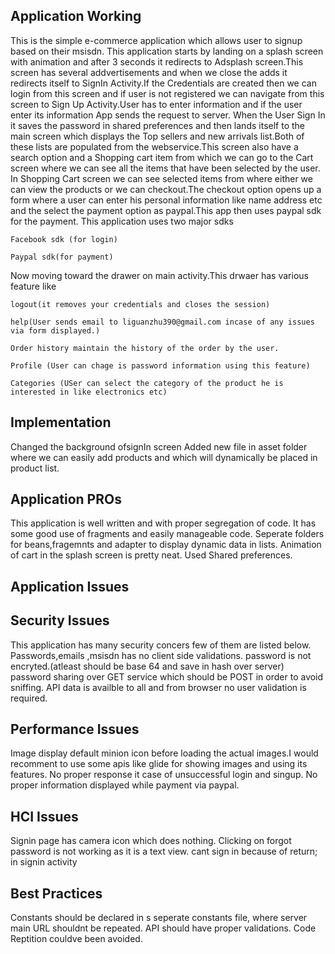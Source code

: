 Application Working 
----------------------
  This is the simple e-commerce application which allows user to signup based on their msisdn.
  This application starts by landing on a splash screen  with animation and after 3 seconds it redirects to Adsplash screen.This screen has several addvertisements and when we close the adds it redirects itself to SignIn Activity.If the Credentials are created then we can login from this screen and if user is not registered we can navigate from this screen to Sign Up Activity.User has to enter information and if the user enter its information App sends the request to server.
  When the User Sign In it saves the password in shared preferences and then lands itself to the main screen which displays the Top sellers and new arrivals list.Both of these lists are populated from the webservice.This screen also have a search option and a Shopping cart item from which we can go to the Cart screen where we can see all the items that have been selected by the user.
  In Shopping Cart screen we can see selected items from where either we can view the products or we can checkout.The checkout option opens up a form where a user can enter his personal information like name address etc and the select the payment option as paypal.This app then uses paypal sdk for the payment.
  This application uses two major sdks
  
    Facebook sdk (for login)

    Paypal sdk(for payment)

  Now moving toward the drawer on main activity.This drwaer has various feature like
  
    logout(it removes your credentials and closes the session) 

    help(User sends email to liguanzhu390@gmail.com incase of any issues via form displayed.)

    Order history maintain the history of the order by the user.
  
    Profile (User can chage is password information using this feature)
    
    Categories (USer can select the category of the product he is interested in like electronics etc)
    
  
Implementation
---------------
Changed the background ofsignIn screen
Added new file in asset folder where we can easily add products and which will dynamically be placed in product list.
  
Application PROs
---------------------
  This application is well written and with proper segregation of code.
  It has some good use of fragments and easily manageable code.
  Seperate folders for beans,fragemnts and adapter to display dynamic data in lists.
  Animation of cart in the splash screen is pretty neat.
  Used Shared preferences.
  

Application Issues
------------------------

Security Issues
----------------
This application has many security concers few of them are listed below.
Passwords,emails ,msisdn has no client side validations.
password is not encryted.(atleast should be base 64 and save in hash over server)
password sharing over GET service which should be POST in order to avoid sniffing.
API data is availble to all and from browser no user validation is required.

Performance Issues
-------------------
Image display default minion icon before loading the actual images.I would recomment to use some apis like glide for showing images and using its features.
No proper response it case of unsuccessful login and singup.
No proper information displayed while payment via paypal.

HCI Issues
--------------
Signin page has camera icon which does nothing.
Clicking on forgot password is not working as it is a text view.
cant sign in because of return; in  signin activity

Best Practices
-----------------
Constants should be declared in s seperate constants file, where server main URL shouldnt be repeated.
API should have proper validations.
Code Reptition couldve been avoided.





















